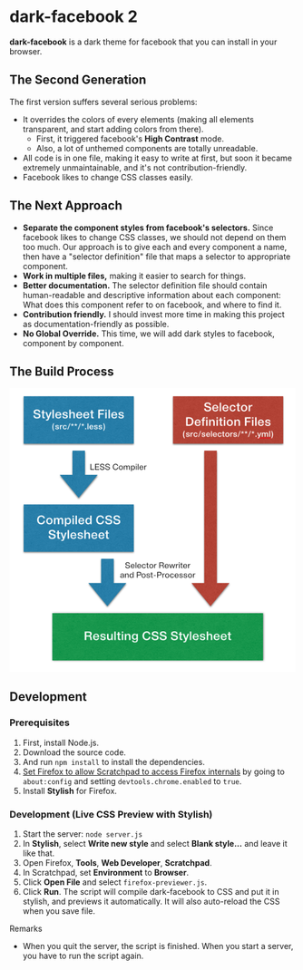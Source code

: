 dark-facebook 2
===============

__dark-facebook__ is a dark theme for facebook that you can install in your browser.


The Second Generation
---------------------

The first version suffers several serious problems:

* It overrides the colors of every elements (making all elements transparent, and start adding colors from there).
    * First, it triggered facebook's __High Contrast__ mode.
    * Also, a lot of unthemed components are totally unreadable.
* All code is in one file, making it easy to write at first, but soon it became extremely unmaintainable, and it's not contribution-friendly.
* Facebook likes to change CSS classes easily.


The Next Approach
-----------------

* __Separate the component styles from facebook's selectors.__
  Since facebook likes to change CSS classes,
  we should not depend on them too much.
  Our approach is to give each and every component a name,
  then have a "selector definition" file that maps a selector to appropriate component.
* __Work in multiple files,__
  making it easier to search for things.
* __Better documentation.__
  The selector definition file should contain human-readable and descriptive information about each component:
  What does this component refer to on facebook,
  and where to find it.
* __Contribution friendly.__
  I should invest more time in making this project as documentation-friendly as possible.
* __No Global Override.__
  This time, we will add dark styles to facebook,
  component by component.


The Build Process
-----------------

![The Build Process](docs/images/compile-process.png)


Development
-----------

### Prerequisites

1. First, install Node.js.
2. Download the source code.
3. And run `npm install` to install the dependencies.
4. [Set Firefox to allow Scratchpad to access Firefox internals](https://developer.mozilla.org/en-US/docs/Tools/Scratchpad#Using_Scratchpad_to_access_Firefox_internals) by going to `about:config` and setting `devtools.chrome.enabled` to `true`.
5. Install __Stylish__ for Firefox.

### Development (Live CSS Preview with Stylish)

1. Start the server: `node server.js`
2. In __Stylish__, select __Write new style__ and select __Blank style...__ and leave it like that.
4. Open Firefox, __Tools__, __Web Developer__, __Scratchpad__.
5. In Scratchpad, set __Environment__ to __Browser__.
6. Click __Open File__ and select `firefox-previewer.js`.
7. Click __Run__. The script will compile dark-facebook to CSS and put it in stylish, and previews it automatically. It will also auto-reload the CSS when you save file.

Remarks

* When you quit the server, the script is finished. When you start a server, you have to run the script again.








